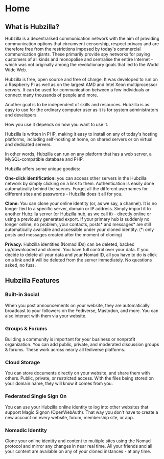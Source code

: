 # Home

## What is Hubzilla?

Hubzilla is a decentralised communication network with the aim of providing communication options that circumvent censorship, respect privacy and are therefore free from the restrictions imposed by today's commercial communication giants. These primarily provide spy networks for paying customers of all kinds and monopolise and centralise the entire Internet - which was not originally among the revolutionary goals that led to the World Wide Web.

Hubzilla is free, open source and free of charge. It was developed to run on a Raspberry Pi as well as on the largest AMD and Intel Xeon multiprocessor servers. It can be used for communication between a few individuals or connect many thousands of people and more.

Another goal is to be independent of skills and resources. Hubzilla is as easy to use for the ordinary computer user as it is for system administrators and developers.

How you use it depends on how you want to use it.

Hubzilla is written in PHP, making it easy to install on any of today's hosting platforms, including self-hosting at home, on shared servers or on virtual and dedicated servers.

In other words, Hubzilla can run on any platform that has a web server, a MySQL-compatible database and PHP.

Hubzilla offers some unique goodies:

**One-click identification:** you can access other servers in the Hubzilla network by simply clicking on a link to them. Authentication is easily done automatically behind the scenes. Forget all the different usernames for different sites and passwords - Hubzilla does it all for you.

**Clone:** You can clone your online identity (or, as we say, a channel). It is no longer tied to a specific server, domain or IP address. Simply import it to another Hubzilla server (or Hubzilla hub, as we call it) - directly online or using a previously generated export. If your primary hub is suddenly no longer online, no problem, your contacts, posts* and messages* are still automatically available and accessible under your cloned identity. (\*: only posts and messages created after the moment of cloning)

**Privacy:** Hubzilla identities (Nomad IDs) can be deleted, backed up/downloaded and cloned. You have full control over your data. If you decide to delete all your data and your Nomad ID, all you have to do is click on a link and it will be deleted from the server immediately. No questions asked, no fuss.

## Hubzilla Features

### Built-in Social

When you post announcements on your website, they are automatically broadcast to your followers on the Fediverse, Mastodon, and more. You can also interact with them via your website.

### Groups & Forums

Building a community is important for your business or nonprofit organization. You can add public, private, and moderated discussion groups & forums. These work across nearly all fediverse platforms.

### Cloud Storage

You can store documents directly on your website, and share them with others. Public, private, or restricted access. With the files being stored on your domain name, they will know it comes from you.

### Federated Single Sign On

You can use your Hubzilla online identity to log into other websites that support Magic Signon (OpenWebAuth). That way you don't have to create a new account on every website, forum, membership site, or app.

### Nomadic Identity

Clone your online identity and content to multiple sites using the Nomad protocol and mirror any changes in near real time. All your friends and all your content are available on any of your cloned instances - at any time.
